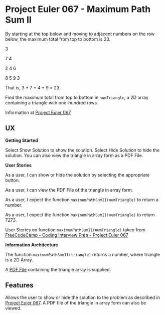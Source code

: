 # Project Euler 067 - Maximum Path Sum II

By starting at the top below and moving to adjacent numbers on the row below, the maximum total from top to bottom is 23.

3

7   4

2   4   6

8   5   9   3

That is, 3 + 7 + 4 + 9 = 23.

Find the maximum total from top to bottom in `numTriangle`, a 2D array containing a triangle with one-hundred rows.

Information at [Project Euler 067](https://projecteuler.net/problem=67)

## UX

**Getting Started**

Select Show Solution to show the solution.  Select Hide Solution to hide the solution.  You can also view the triangle in array form as a PDF File.

**User Stories**

As a user, I can show or hide the solution by selecting the appropriate button.

As a user, I can view the PDF File of the triangle in array form.

As a user, I expect the function `maximumPathSumII(numTriangle)` to return a number.

As a user, I expect the function `maximumPathSumII(numTriangle)` to return 7273.

User Stories on function `maximumPathSumII(numTriangle)` taken from [FreeCodeCamp - Coding Interview Prep - Project Euler 067](https://www.freecodecamp.org/learn/coding-interview-prep/project-euler/problem-67-maximum-path-sum-ii)

**Information Architecture**

The function `maximumPathSumII(triangle)` returns a number, where triangle is a 2D Array.

A [PDF File](pdf/triangle.pdf) containing the triangle array is supplied.

## Features

Allows the user to show or hide the solution to the problem as described in [Project Euler 067](https://projecteuler.net/problem=67).  A PDF file of the triangle in array form can also be viewed.

